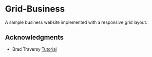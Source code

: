 # Grid-Business
A sample business website implemented with a responsive grid layout.

## Acknowledgments
* Brad Traversy  [Tutorial](https://www.youtube.com/watch?v=moBhzSC455o)